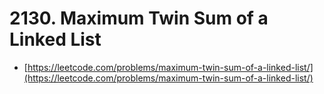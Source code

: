 # 2130. Maximum Twin Sum of a Linked List

- [https://leetcode.com/problems/maximum-twin-sum-of-a-linked-list/](https://leetcode.com/problems/maximum-twin-sum-of-a-linked-list/)
